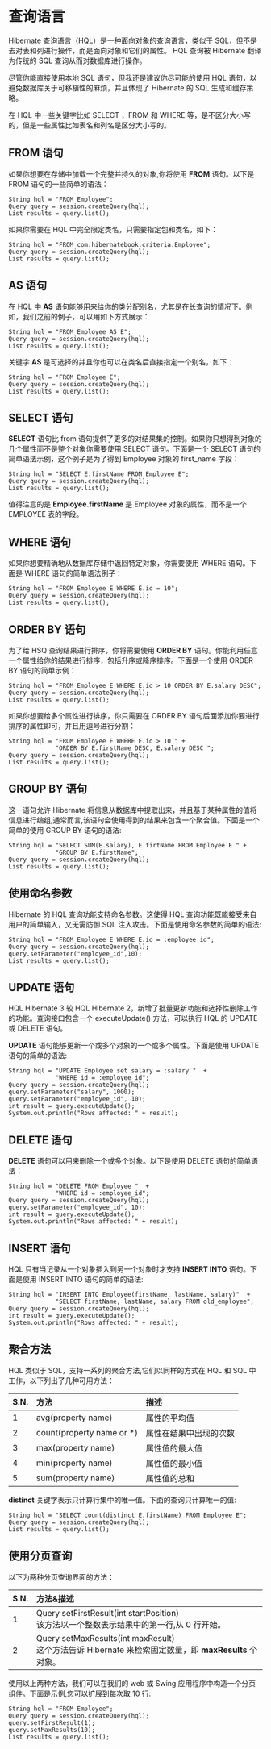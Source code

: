 # 查询语言

Hibernate 查询语言（HQL）是一种面向对象的查询语言，类似于 SQL，但不是去对表和列进行操作，而是面向对象和它们的属性。 HQL 查询被 Hibernate 翻译为传统的 SQL 查询从而对数据库进行操作。

尽管你能直接使用本地 SQL 语句，但我还是建议你尽可能的使用 HQL 语句，以避免数据库关于可移植性的麻烦，并且体现了 Hibernate 的 SQL 生成和缓存策略。

在 HQL 中一些关键字比如 SELECT ，FROM 和 WHERE 等，是不区分大小写的，但是一些属性比如表名和列名是区分大小写的。

## FROM 语句

如果你想要在存储中加载一个完整并持久的对象,你将使用 **FROM** 语句。以下是 FROM 语句的一些简单的语法：

```
String hql = "FROM Employee";
Query query = session.createQuery(hql);
List results = query.list();
```

如果你需要在 HQL 中完全限定类名，只需要指定包和类名，如下：

```
String hql = "FROM com.hibernatebook.criteria.Employee";
Query query = session.createQuery(hql);
List results = query.list();
```

## AS 语句

在 HQL 中 **AS** 语句能够用来给你的类分配别名，尤其是在长查询的情况下。例如，我们之前的例子，可以用如下方式展示：

```
String hql = "FROM Employee AS E";
Query query = session.createQuery(hql);
List results = query.list();
```

关键字 **AS** 是可选择的并且你也可以在类名后直接指定一个别名，如下：

```
String hql = "FROM Employee E";
Query query = session.createQuery(hql);
List results = query.list();
```

## SELECT 语句

**SELECT** 语句比 from 语句提供了更多的对结果集的控制。如果你只想得到对象的几个属性而不是整个对象你需要使用 SELECT 语句。下面是一个 SELECT 语句的简单语法示例，这个例子是为了得到 Employee 对象的 first_name 字段：

```
String hql = "SELECT E.firstName FROM Employee E";
Query query = session.createQuery(hql);
List results = query.list();
```

值得注意的是 **Employee.firstName** 是 Employee 对象的属性，而不是一个 EMPLOYEE 表的字段。

## WHERE 语句

如果你想要精确地从数据库存储中返回特定对象，你需要使用 WHERE 语句。下面是 WHERE 语句的简单语法例子：

```
String hql = "FROM Employee E WHERE E.id = 10";
Query query = session.createQuery(hql);
List results = query.list();
```

## ORDER BY 语句

为了给 HSQ 查询结果进行排序，你将需要使用 **ORDER BY** 语句。你能利用任意一个属性给你的结果进行排序，包括升序或降序排序。下面是一个使用 ORDER BY 语句的简单示例：

```
String hql = "FROM Employee E WHERE E.id > 10 ORDER BY E.salary DESC";
Query query = session.createQuery(hql);
List results = query.list();
```

如果你想要给多个属性进行排序，你只需要在 ORDER BY 语句后面添加你要进行排序的属性即可，并且用逗号进行分割：

```
String hql = "FROM Employee E WHERE E.id > 10 " +
             "ORDER BY E.firstName DESC, E.salary DESC ";
Query query = session.createQuery(hql);
List results = query.list();
```

## GROUP BY 语句

这一语句允许 Hibernate 将信息从数据库中提取出来，并且基于某种属性的值将信息进行编组,通常而言,该语句会使用得到的结果来包含一个聚合值。下面是一个简单的使用 GROUP BY 语句的语法:

```
String hql = "SELECT SUM(E.salary), E.firtName FROM Employee E " +
             "GROUP BY E.firstName";
Query query = session.createQuery(hql);
List results = query.list();
```

## 使用命名参数

Hibernate 的 HQL 查询功能支持命名参数。这使得 HQL 查询功能既能接受来自用户的简单输入，又无需防御 SQL 注入攻击。下面是使用命名参数的简单的语法:

```
String hql = "FROM Employee E WHERE E.id = :employee_id";
Query query = session.createQuery(hql);
query.setParameter("employee_id",10);
List results = query.list();
```

## UPDATE 语句

HQL Hibernate 3 较 HQL Hibernate 2，新增了批量更新功能和选择性删除工作的功能。查询接口包含一个 executeUpdate() 方法，可以执行 HQL 的 UPDATE 或 DELETE 语句。

**UPDATE** 语句能够更新一个或多个对象的一个或多个属性。下面是使用 UPDATE 语句的简单的语法:

```
String hql = "UPDATE Employee set salary = :salary "  + 
             "WHERE id = :employee_id";
Query query = session.createQuery(hql);
query.setParameter("salary", 1000);
query.setParameter("employee_id", 10);
int result = query.executeUpdate();
System.out.println("Rows affected: " + result);
```

## DELETE 语句

**DELETE** 语句可以用来删除一个或多个对象。以下是使用 DELETE 语句的简单语法：

```
String hql = "DELETE FROM Employee "  + 
             "WHERE id = :employee_id";
Query query = session.createQuery(hql);
query.setParameter("employee_id", 10);
int result = query.executeUpdate();
System.out.println("Rows affected: " + result);
```

## INSERT 语句

HQL 只有当记录从一个对象插入到另一个对象时才支持 **INSERT INTO** 语句。下面是使用 INSERT INTO 语句的简单的语法:

```
String hql = "INSERT INTO Employee(firstName, lastName, salary)"  + 
             "SELECT firstName, lastName, salary FROM old_employee";
Query query = session.createQuery(hql);
int result = query.executeUpdate();
System.out.println("Rows affected: " + result);
```

## 聚合方法

HQL 类似于 SQL，支持一系列的聚合方法,它们以同样的方式在 HQL 和 SQL 中工作，以下列出了几种可用方法：

|S.N.|方法|描述|
|:------------- |:-------------|:-------------| 
|1|avg(property name)|属性的平均值|
|2|count(property name or *)|属性在结果中出现的次数|
|3|max(property name)|属性值的最大值|
|4|min(property name)|属性值的最小值|
|5|sum(property name)|属性值的总和|

**distinct** 关键字表示只计算行集中的唯一值。下面的查询只计算唯一的值:

```
String hql = "SELECT count(distinct E.firstName) FROM Employee E";
Query query = session.createQuery(hql);
List results = query.list();
```

## 使用分页查询

以下为两种分页查询界面的方法：

|S.N.|方法&描述|
|:------------- |:-------------|
|1|Query setFirstResult(int startPosition) <br> 该方法以一个整数表示结果中的第一行,从 0 行开始。|
|2|Query setMaxResults(int maxResult) <br> 这个方法告诉 Hibernate 来检索固定数量，即 **maxResults** 个对象。|

使用以上两种方法，我们可以在我们的 web 或 Swing 应用程序中构造一个分页组件。下面是示例,您可以扩展到每次取 10 行:

```
String hql = "FROM Employee";
Query query = session.createQuery(hql);
query.setFirstResult(1);
query.setMaxResults(10);
List results = query.list();
```